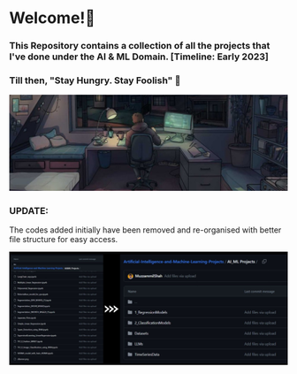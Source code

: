 # Welcome!👋
### This Repository contains a collection of all the projects that I've done under the AI & ML Domain. [Timeline: Early 2023]
### Till then, "Stay Hungry. Stay Foolish" 🧗

![banner](https://github.com/MuzzammilShah/Artificial-Intelligence-and-Machine-Learning-Projects/blob/36a51507b792d67c385747e4f625ba89351a50ea/AI%26ML%20Projects/Banner%20(3).png)

### UPDATE:
The codes added initially have been removed and re-organised with better file structure for easy access.

![picture](https://github.com/MuzzammilShah/Artificial-Intelligence-and-Machine-Learning-Projects/blob/db5318017573b2de172cb28bdf32fce4cb47710b/AI_ML%20Projects/StructureEdit.jpg)
